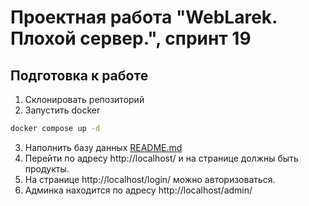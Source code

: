 # Проектная работа "WebLarek. Плохой сервер.", спринт 19

## Подготовка к работе

1. Склонировать репозиторий
2. Запустить docker

```bash
docker compose up -d
```

3. Наполнить базу данных
   [README.md](.dump%2FREADME.md)
4. Перейти по адресу http://localhost/ и на странице должны быть продукты.
5. На странице http://localhost/login/ можно авторизоваться.
6. Админка находится по адресу http://localhost/admin/
